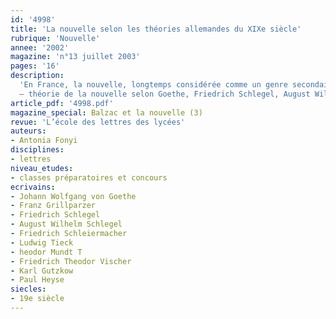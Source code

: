 ```yaml
---
id: '4998'
title: 'La nouvelle selon les théories allemandes du XIXe siècle'
rubrique: 'Nouvelle'
annee: '2002'
magazine: 'n°13 juillet 2003'
pages: '16'
description: 
  'En France, la nouvelle, longtemps considérée comme un genre secondaire, a rarement fait l’objet de réflexions théoriques. Ceux qui ont proposé de la définir se contentaient d’habitude du critère de la brièveté, d’où la préférence, de nos jours, pour la dénomination « récit court » –, un critère dont le manque de pertinence est évident : il est d’ordre quantitatif, alors qu’un récit n’est pas quantifiable. Un texte l’est, bien sûr. Mais à partir de combien de pages, de mots, de signes, un texte cesserait-il d’être une nouvelle pour devenir un roman ? Dans le domaine germanique, en revanche, on parle beaucoup de la nouvelle, et on en parle en bien. Cet article se propose de présenter dans leurs grandes lignes les plus marquantes des théories allemandes de la nouvelle du siècle de Balzac.
  – théorie de la nouvelle selon Goethe, Friedrich Schlegel, August Wilhelm Schlegel, Friedrich Schleiermacher, Ludwig Tieck, Franz Grillparzer, Theodor Mundt, Friedrich Theodor Vischer, Karl Gutkow et Paul Heyse…'
article_pdf: '4998.pdf'
magazine_special: Balzac et la nouvelle (3)
revue: 'L’école des lettres des lycées'
auteurs:
- Antonia Fonyi
disciplines:
- lettres
niveau_etudes:
- classes préparatoires et concours
ecrivains:
- Johann Wolfgang von Goethe
- Franz Grillparzer
- Friedrich Schlegel
- August Wilhelm Schlegel
- Friedrich Schleiermacher
- Ludwig Tieck
- heodor Mundt T
- Friedrich Theodor Vischer
- Karl Gutzkow
- Paul Heyse
siecles:
- 19e siècle
---
```

